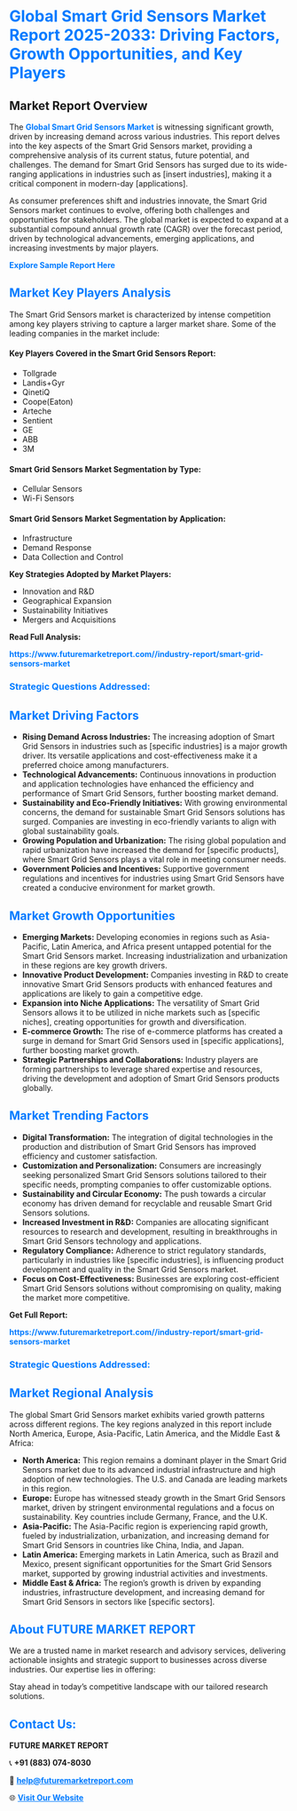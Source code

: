 <h1 style="color: #007BFF;">Global Smart Grid Sensors Market Report 2025-2033: Driving Factors, Growth Opportunities, and Key Players</h1>

<section id="overview">
<h2>Market Report Overview</h2>
<p>The <a href="https://www.futuremarketreport.com//industry-report/smart-grid-sensors-market" style="color: #007BFF; text-decoration: none;"><strong>Global Smart Grid Sensors Market</strong></a> is witnessing significant growth, driven by increasing demand across various industries. This report delves into the key aspects of the Smart Grid Sensors market, providing a comprehensive analysis of its current status, future potential, and challenges. The demand for Smart Grid Sensors has surged due to its wide-ranging applications in industries such as [insert industries], making it a critical component in modern-day [applications].</p>
<p>As consumer preferences shift and industries innovate, the Smart Grid Sensors market continues to evolve, offering both challenges and opportunities for stakeholders. The global market is expected to expand at a substantial compound annual growth rate (CAGR) over the forecast period, driven by technological advancements, emerging applications, and increasing investments by major players.</p>
</section>

<section id="overview">
<p><a href="https://www.futuremarketreport.com//request-sample/reportId=81231" style="color: #007BFF; text-decoration: none;"><strong>Explore Sample Report Here</strong></a></p>
</section>

<section id="key-players">
<h2 style="color: #007BFF;">Market Key Players Analysis</h2>
<p>The Smart Grid Sensors market is characterized by intense competition among key players striving to capture a larger market share. Some of the leading companies in the market include:</p>
<h4>Key Players Covered in the Smart Grid Sensors Report:</h4>
<ul><li>Tollgrade</li><li>Landis+Gyr</li><li>QinetiQ</li><li>Coope(Eaton)</li><li>Arteche</li><li>Sentient</li><li>GE</li><li>ABB</li><li>3M</li></ul>
<h4>Smart Grid Sensors Market Segmentation by Type:</h4>
<ul><li>Cellular Sensors</li><li>Wi-Fi Sensors</li></ul>

<h4>Smart Grid Sensors Market Segmentation by Application:</h4>
<ul><li>Infrastructure</li><li>Demand Response</li><li>Data Collection and Control</li></ul>
<p><strong>Key Strategies Adopted by Market Players:</strong></p>
<ul>
<li>Innovation and R&D</li>
<li>Geographical Expansion</li>
<li>Sustainability Initiatives</li>
<li>Mergers and Acquisitions</li>
</ul>
</section>

<section>
<p><strong>Read Full Analysis: </strong></p><a href="https://www.futuremarketreport.com//industry-report/smart-grid-sensors-market" style="color: #007BFF; text-decoration: none;"><strong>https://www.futuremarketreport.com//industry-report/smart-grid-sensors-market</strong></a>
<h3 style="color: #007BFF;">Strategic Questions Addressed:</h3>
</section>

<section id="driving-factors">
<h2 style="color: #007BFF;">Market Driving Factors</h2>
<ul>
<li><strong>Rising Demand Across Industries:</strong> The increasing adoption of Smart Grid Sensors in industries such as [specific industries] is a major growth driver. Its versatile applications and cost-effectiveness make it a preferred choice among manufacturers.</li>
<li><strong>Technological Advancements:</strong> Continuous innovations in production and application technologies have enhanced the efficiency and performance of Smart Grid Sensors, further boosting market demand.</li>
<li><strong>Sustainability and Eco-Friendly Initiatives:</strong> With growing environmental concerns, the demand for sustainable Smart Grid Sensors solutions has surged. Companies are investing in eco-friendly variants to align with global sustainability goals.</li>
<li><strong>Growing Population and Urbanization:</strong> The rising global population and rapid urbanization have increased the demand for [specific products], where Smart Grid Sensors plays a vital role in meeting consumer needs.</li>
<li><strong>Government Policies and Incentives:</strong> Supportive government regulations and incentives for industries using Smart Grid Sensors have created a conducive environment for market growth.</li>
</ul>
</section>

<section id="growth-opportunities">
<h2 style="color: #007BFF;">Market Growth Opportunities</h2>
<ul>
<li><strong>Emerging Markets:</strong> Developing economies in regions such as Asia-Pacific, Latin America, and Africa present untapped potential for the Smart Grid Sensors market. Increasing industrialization and urbanization in these regions are key growth drivers.</li>
<li><strong>Innovative Product Development:</strong> Companies investing in R&D to create innovative Smart Grid Sensors products with enhanced features and applications are likely to gain a competitive edge.</li>
<li><strong>Expansion into Niche Applications:</strong> The versatility of Smart Grid Sensors allows it to be utilized in niche markets such as [specific niches], creating opportunities for growth and diversification.</li>
<li><strong>E-commerce Growth:</strong> The rise of e-commerce platforms has created a surge in demand for Smart Grid Sensors used in [specific applications], further boosting market growth.</li>
<li><strong>Strategic Partnerships and Collaborations:</strong> Industry players are forming partnerships to leverage shared expertise and resources, driving the development and adoption of Smart Grid Sensors products globally.</li>
</ul>
</section>

<section id="trending-factors">
<h2 style="color: #007BFF;">Market Trending Factors</h2>
<ul>
<li><strong>Digital Transformation:</strong> The integration of digital technologies in the production and distribution of Smart Grid Sensors has improved efficiency and customer satisfaction.</li>
<li><strong>Customization and Personalization:</strong> Consumers are increasingly seeking personalized Smart Grid Sensors solutions tailored to their specific needs, prompting companies to offer customizable options.</li>
<li><strong>Sustainability and Circular Economy:</strong> The push towards a circular economy has driven demand for recyclable and reusable Smart Grid Sensors solutions.</li>
<li><strong>Increased Investment in R&D:</strong> Companies are allocating significant resources to research and development, resulting in breakthroughs in Smart Grid Sensors technology and applications.</li>
<li><strong>Regulatory Compliance:</strong> Adherence to strict regulatory standards, particularly in industries like [specific industries], is influencing product development and quality in the Smart Grid Sensors market.</li>
<li><strong>Focus on Cost-Effectiveness:</strong> Businesses are exploring cost-efficient Smart Grid Sensors solutions without compromising on quality, making the market more competitive.</li>
</ul>
</section>

<section>
<p><strong>Get Full Report: </strong></p><a href="https://www.futuremarketreport.com//industry-report/smart-grid-sensors-market" style="color: #007BFF; text-decoration: none;"><strong>https://www.futuremarketreport.com//industry-report/smart-grid-sensors-market</strong></a>
<h3 style="color: #007BFF;">Strategic Questions Addressed:</h3>
</section>


<section id="regional-analysis">
<h2 style="color: #007BFF;">Market Regional Analysis</h2>
<p>The global Smart Grid Sensors market exhibits varied growth patterns across different regions. The key regions analyzed in this report include North America, Europe, Asia-Pacific, Latin America, and the Middle East & Africa:</p>
<ul>
<li><strong>North America:</strong> This region remains a dominant player in the Smart Grid Sensors market due to its advanced industrial infrastructure and high adoption of new technologies. The U.S. and Canada are leading markets in this region.</li>
<li><strong>Europe:</strong> Europe has witnessed steady growth in the Smart Grid Sensors market, driven by stringent environmental regulations and a focus on sustainability. Key countries include Germany, France, and the U.K.</li>
<li><strong>Asia-Pacific:</strong> The Asia-Pacific region is experiencing rapid growth, fueled by industrialization, urbanization, and increasing demand for Smart Grid Sensors in countries like China, India, and Japan.</li>
<li><strong>Latin America:</strong> Emerging markets in Latin America, such as Brazil and Mexico, present significant opportunities for the Smart Grid Sensors market, supported by growing industrial activities and investments.</li>
<li><strong>Middle East & Africa:</strong> The region’s growth is driven by expanding industries, infrastructure development, and increasing demand for Smart Grid Sensors in sectors like [specific sectors].</li>
</ul>
</section>

<footer>
<h2 style="color: #007BFF;">About FUTURE MARKET REPORT</h2>
<p>We are a trusted name in market research and advisory services, delivering actionable insights and strategic support to businesses across diverse industries. Our expertise lies in offering:</p>

<p>Stay ahead in today’s competitive landscape with our tailored research solutions.</p>

<h2 style="color: #007BFF;">Contact Us:</h2>
<p><strong>FUTURE MARKET REPORT</strong></p>
<p>📞 <strong>+91 (883) 074-8030</strong></p>
<p>📧 <strong><a href="mailto:help@futuremarketreport.com" style="color: #007BFF;">help@futuremarketreport.com</a></strong></p>
<p>🌐 <strong><a href="https://www.futuremarketreport.com/" style="color: #007BFF;">Visit Our Website</a></strong></p>
</footer>